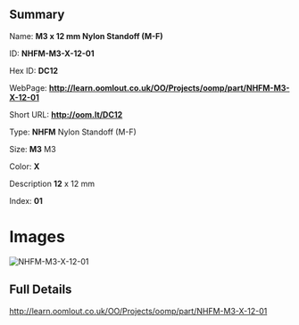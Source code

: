 

## Summary
 
Name: __M3 x 12 mm Nylon Standoff (M-F)__

ID: __NHFM-M3-X-12-01__

Hex ID: __DC12__

WebPage: __http://learn.oomlout.co.uk/OO/Projects/oomp/part/NHFM-M3-X-12-01__

Short URL: __http://oom.lt/DC12__


Type: __NHFM__ Nylon Standoff (M-F) 

Size: __M3__ M3 

Color: __X__  

Description __12__ x 12 mm 

Index: __01__


 # Images
![NHFM-M3-X-12-01](http://oomlout.com/oomp-gen/parts/NHFM-M3-X-12-01/NHFM-M3-X-12-01_420.jpg)



 ## Full Details

 http://learn.oomlout.co.uk/OO/Projects/oomp/part/NHFM-M3-X-12-01














